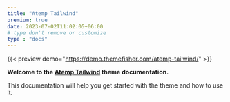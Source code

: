```yaml
---
title: "Atemp Tailwind"
premium: true
date: 2023-07-02T11:02:05+06:00 
# type don't remove or customize
type : "docs"
---
```


{{< preview demo="https://demo.themefisher.com/atemp-tailwind/" >}}


**Welcome to the [Atemp Tailwind](https://themefisher.com/products/atemp-tailwind) theme documentation.**

This documentation will help you get started with the theme and how to use it. 